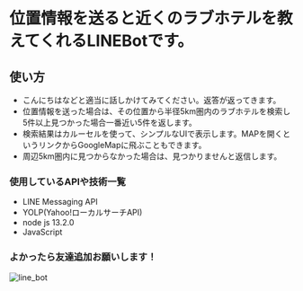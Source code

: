 # 位置情報を送ると近くのラブホテルを教えてくれるLINEBotです。

## 使い方
* こんにちはなどと適当に話しかけてみてください。返答が返ってきます。
* 位置情報を送った場合は、その位置から半径5km圏内のラブホテルを検索し5件以上見つかった場合一番近い5件を返します。
* 検索結果はカルーセルを使って、シンプルなUIで表示します。MAPを開くというリンクからGoogleMapに飛ぶこともできます。
* 周辺5km圏内に見つからなかった場合は、見つかりませんと返信します。

### 使用しているAPIや技術一覧
* LINE Messaging API
* YOLP(Yahoo!ローカルサーチAPI)
* node js 13.2.0
* JavaScript

### よかったら友達追加お願いします！
![line_bot](https://user-images.githubusercontent.com/49313042/77986340-d4535e00-7351-11ea-9027-5efa78fa70be.png)
